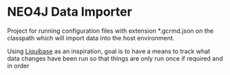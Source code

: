# NEO4J Data Importer

Project for running configuration files with extension *.gcrmd.json on the classpath which will import data into the host environment.

Using [Liquibase](https://www.liquibase.org/) as an inspiration, goal is to have a means to track what data changes have been run so that things are only run once if required and in order